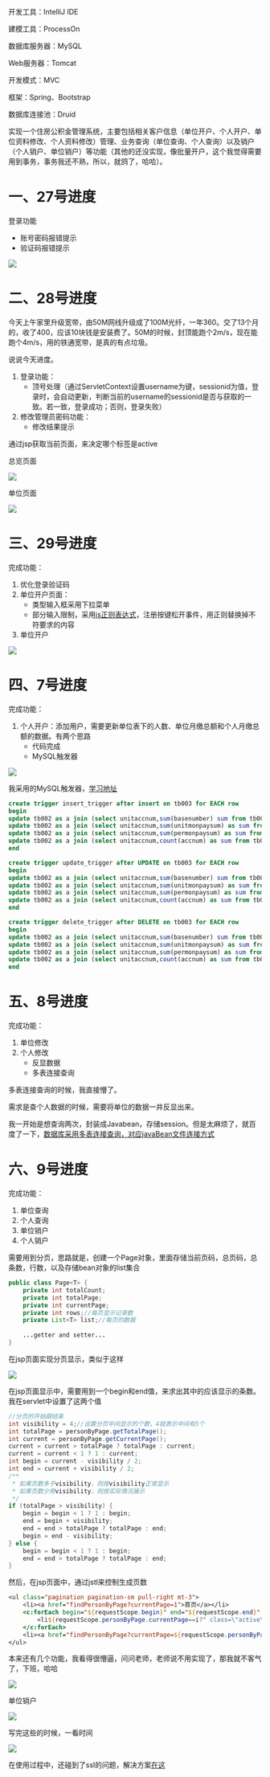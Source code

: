 开发工具：IntelliJ IDE

建模工具：ProcessOn

数据库服务器：MySQL

Web服务器：Tomcat

开发模式：MVC

框架：Spring、Bootstrap

数据库连接池：Druid

实现一个住房公积金管理系统，主要包括相关客户信息（单位开户、个人开户、单位资料修改、个人资料修改）管理、业务查询（单位查询、个人查询）以及销户（个人销户、单位销户）等功能（其他的还没实现，像批量开户，这个我觉得需要用到事务，事务我还不熟，所以，就鸽了，哈哈）。  

# 一、27号进度

登录功能

* 账号密码报错提示
* 验证码报错提示

![](https://meethigher.top/blog/2020/house-fund/1.png)

# 二、28号进度

今天上午家里升级宽带，由50M网线升级成了100M光纤，一年360。交了13个月的，收了400，应该10块钱是安装费了。50M的时候，封顶能跑个2m/s，现在能跑个4m/s，用的铁通宽带，是真的有点垃圾。

说说今天进度。

1. 登录功能：
   * 顶号处理（通过ServletContext设置username为键，sessionid为值，登录时，会自动更新，判断当前的username的sessionid是否与获取的一致。若一致，登录成功；否则，登录失败）
2. 修改管理员密码功能：
   * 修改结果提示

通过jsp获取当前页面，来决定哪个标签是active

总览页面

![](https://meethigher.top/blog/2020/house-fund/2.png)

单位页面

![](https://meethigher.top/blog/2020/house-fund/3.png)

# 三、29号进度

完成功能：

1. 优化登录验证码
2. 单位开户页面：
   * 类型输入框采用下拉菜单
   * 部分输入限制，采用[js正则表达式](https://blog.csdn.net/sirobot/article/details/101030392)，注册按键松开事件，用正则替换掉不符要求的内容
3. 单位开户

![](https://meethigher.top/blog/2020/house-fund/4.png)

# 四、7号进度

完成功能：

1. 个人开户：添加用户，需要更新单位表下的人数、单位月缴总额和个人月缴总额的数据。有两个思路
   * 代码完成
   * MySQL触发器

![](https://meethigher.top/blog/2020/house-fund/7.png)

我采用的MySQL触发器，[学习地址](https://www.cnblogs.com/phpper/p/7587031.html)

```sql
create trigger insert_trigger after insert on tb003 for EACH row
begin
update tb002 as a join (select unitaccnum,sum(basenumber) sum from tb003 where peraccstate=0 GROUP BY unitaccnum) as b on a.unitaccnum=b.unitaccnum set a.basenumber=b.sum;
update tb002 as a join (select unitaccnum,sum(unitmonpaysum) as sum from tb003 where peraccstate=0 GROUP BY unitaccnum) as b on a.unitaccnum=b.unitaccnum set a.unitpaysum=b.sum;
update tb002 as a join (select unitaccnum,sum(permonpaysum) as sum from tb003 where peraccstate=0 GROUP BY unitaccnum) as b on a.unitaccnum=b.unitaccnum set a.perpaysum=b.sum;
update tb002 as a join (select unitaccnum,count(accnum) as sum from tb003 where peraccstate=0 GROUP BY unitaccnum) as b on a.unitaccnum=b.unitaccnum set a.persnum=b.sum;
end

create trigger update_trigger after UPDATE on tb003 for EACH row
begin
update tb002 as a join (select unitaccnum,sum(basenumber) sum from tb003 where peraccstate=0 GROUP BY unitaccnum) as b on a.unitaccnum=b.unitaccnum set a.basenumber=b.sum;
update tb002 as a join (select unitaccnum,sum(unitmonpaysum) as sum from tb003 where peraccstate=0 GROUP BY unitaccnum) as b on a.unitaccnum=b.unitaccnum set a.unitpaysum=b.sum;
update tb002 as a join (select unitaccnum,sum(permonpaysum) as sum from tb003 where peraccstate=0 GROUP BY unitaccnum) as b on a.unitaccnum=b.unitaccnum set a.perpaysum=b.sum;
update tb002 as a join (select unitaccnum,count(accnum) as sum from tb003 where peraccstate=0 GROUP BY unitaccnum) as b on a.unitaccnum=b.unitaccnum set a.persnum=b.sum;
end

create trigger delete_trigger after DELETE on tb003 for EACH row
begin
update tb002 as a join (select unitaccnum,sum(basenumber) sum from tb003 where peraccstate=0 GROUP BY unitaccnum) as b on a.unitaccnum=b.unitaccnum set a.basenumber=b.sum;
update tb002 as a join (select unitaccnum,sum(unitmonpaysum) as sum from tb003 where peraccstate=0 GROUP BY unitaccnum) as b on a.unitaccnum=b.unitaccnum set a.unitpaysum=b.sum;
update tb002 as a join (select unitaccnum,sum(permonpaysum) as sum from tb003 where peraccstate=0 GROUP BY unitaccnum) as b on a.unitaccnum=b.unitaccnum set a.perpaysum=b.sum;
update tb002 as a join (select unitaccnum,count(accnum) as sum from tb003 where peraccstate=0 GROUP BY unitaccnum) as b on a.unitaccnum=b.unitaccnum set a.persnum=b.sum;
end
```

# 五、8号进度

完成功能：

1. 单位修改
2. 个人修改
   * 反显数据
   * 多表连接查询

多表连接查询的时候，我直接懵了。

需求是查个人数据的时候，需要将单位的数据一并反显出来。

我一开始是想查询两次，封装成Javabean，存储session。但是太麻烦了，就百度了一下，[数据库采用多表连接查询，对应javaBean文件连接方式](https://www.cnblogs.com/chen-lhx/p/5002026.html)

# 六、9号进度

完成功能：

1. 单位查询
2. 个人查询
3. 单位销户
4. 个人销户

需要用到分页，思路就是，创建一个Page对象，里面存储当前页码，总页码，总条数，行数，以及存储bean对象的list集合

```java
public class Page<T> {
    private int totalCount;
    private int totalPage;
    private int currentPage;
    private int rows;//每页显示记录数
    private List<T> list;//每页的数据
    
    ...getter and setter...
}
```

在jsp页面实现分页显示，类似于这样

![](https://meethigher.top/blog/2020/house-fund/8.png)

在jsp页面显示中，需要用到一个begin和end值，来求出其中的应该显示的条数。我在servlet中设置了这两个值

```java
//分页的开始跟结束
int visibility = 4;//设置分页中间显示的个数，4就表示中间有5个
int totalPage = personByPage.getTotalPage();
int current = personByPage.getCurrentPage();
current = current > totalPage ? totalPage : current;
current = current < 1 ? 1 : current;
int begin = current - visibility / 2;
int end = current + visibility / 2;
/**
 * 如果页数多于visibility，则按visibility正常显示
 * 如果页数少用visibility，则按实际情况展示
 */
if (totalPage > visibility) {
    begin = begin < 1 ? 1 : begin;
    end = begin + visibility;
    end = end > totalPage ? totalPage : end;
    begin = end - visibility;
} else {
    begin = begin < 1 ? 1 : begin;
    end = end > totalPage ? totalPage : end;
}
```

然后，在jsp页面中，通过jstl来控制生成页数

```jsp
<ul class="pagination pagination-sm pull-right mt-3">
    <li><a href="findPersonByPage?currentPage=1">首页</a></li>
    <c:forEach begin="${requestScope.begin}" end="${requestScope.end}" step="1" var="i">
        <li${requestScope.personByPage.currentPage==i?" class=\"active\"":""}><a href="findPersonByPage?currentPage=${i}">${i}</a></li>
    </c:forEach>
    <li><a href="findPersonByPage?currentPage=${requestScope.personByPage.totalPage}">尾页</a></li>
</ul>
```

本来还有几个功能，我看得很懵逼，问问老师，老师说不用实现了，那我就不客气了，下班，哈哈

![](https://meethigher.top/blog/2020/house-fund/9.png)

单位销户

![](https://meethigher.top/blog/2020/house-fund/10.png)

写完这些的时候，一看时间

![](https://meethigher.top/blog/2020/house-fund/6.png)

在使用过程中，还碰到了ssl的问题，解决方案[在这](https://blog.csdn.net/qq_38454176/article/details/104066348)